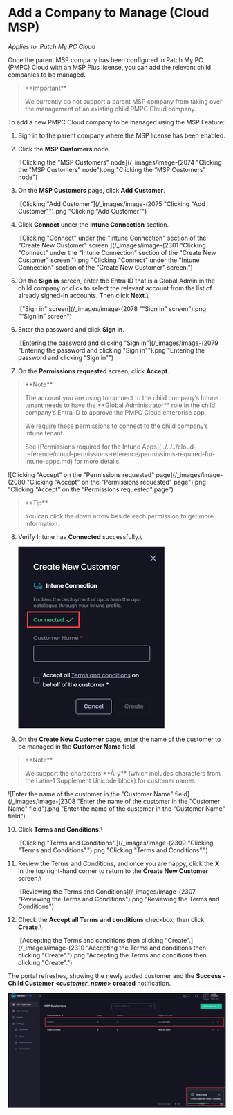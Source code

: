 # Add a Company to Manage (Cloud MSP)

_Applies to: Patch My PC Cloud_

Once the parent MSP company has been configured in Patch My PC (PMPC) Cloud with an MSP Plus license, you can add the relevant child companies to be managed.

<blockquote class="wp-block-quote">
<p>**Important**</p>
<p>We currently do not support a parent MSP company from taking over the management of an existing child PMPC Cloud company.</p>
</blockquote>

To add a new PMPC Cloud company to be managed using the MSP Feature:

1. Sign in to the parent company where the MSP license has been enabled.
2.  Click the **MSP Customers** node.

    ![Clicking the "MSP Customers" node](/_images/image-(2074 "Clicking the \"MSP Customers\" node").png "Clicking the “MSP Customers” node")


3.  On the **MSP Customers** page, click **Add Customer**.

    ![Clicking "Add Customer"](/_images/image-(2075 "Clicking \"Add Customer\"").png "Clicking “Add Customer”")


4.  Click **Connect** under the **Intune Connection** section.

    ![Clicking "Connect" under the "Intune Connection" section of the "Create New Customer" screen.](/_images/image-(2301 "Clicking \"Connect\" under the \"Intune Connection\" section of the \"Create New Customer\" screen.").png "Clicking &#x22;Connect&#x22; under the &#x22;Intune Connection&#x22; section of the &#x22;Create New Customer&#x22; screen.")


5.  On the **Sign in** screen, enter the Entra ID that is a Global Admin in the child company or click to select the relevant account from the list of already signed-in accounts. Then click **Next**.\


    !["Sign in" screen](/_images/image-(2078 "\"Sign in\" screen").png "“Sign in” screen")


6.  Enter the password and click **Sign in**.

    ![Entering the password and clicking "Sign in"](/_images/image-(2079 "Entering the password and clicking \"Sign in\"").png "Entering the password and clicking “Sign in”")


7. On the **Permissions requested** screen, click **Accept**.

<blockquote class="wp-block-quote">
<p>**Note**</p>
<p>The account you are using to connect to the child company’s Intune tenant needs to have the **Global Administrator** role in the child company’s Entra ID to approve the PMPC Cloud enterprise app.</p>
<p>We require these permissions to connect to the child company’s Intune tenant.</p>
<p>See [Permissions required for the Intune Apps](../../../cloud-reference/cloud-permissions-reference/permissions-required-for-intune-apps.md) for more details.</p>
</blockquote>

![Clicking "Accept" on the "Permissions requested" page](/_images/image-(2080 "Clicking \"Accept\" on the \"Permissions requested\" page").png "Clicking “Accept” on the “Permissions requested” page")

<blockquote class="wp-block-quote">
<p>**Tip**</p>
<p>You can click the down arrow beside each permission to get more information.</p>
</blockquote>

8.  Verify Intune has **Connected** successfully.\


    ![](/_images/image-(2304).png)


9. On the **Create New Customer** page, enter the name of the customer to be managed in the **Customer Name** field.

<blockquote class="wp-block-quote">
<p>**Note**</p>
<p>We support the characters **À-ÿ** (which includes characters from the Latin-1 Supplement Unicode block) for customer names.</p>
</blockquote>

![Enter the name of the customer in the "Customer Name" field](/_images/image-(2308 "Enter the name of the customer in the \"Customer Name\" field").png "Enter the name of the customer in the &#x22;Customer Name&#x22; field")

10. Click **Terms and Conditions**.\


    ![Clicking "Terms and Conditions".](/_images/image-(2309 "Clicking \"Terms and Conditions\".").png "Clicking &#x22;Terms and Conditions&#x22;.")


11. Review the Terms and Conditions, and once you are happy, click the **X** in the top right-hand corner to return to the **Create New Customer** screen.\


    ![Reviewing the Terms and Conditions](/_images/image-(2307 "Reviewing the Terms and Conditions").png "Reviewing the Terms and Conditions")


12. Check the **Accept all Terms and conditions** checkbox, then click **Create**.\


    ![Accepting the Terms and conditions then clicking "Create".](/_images/image-(2310 "Accepting the Terms and conditions then clicking \"Create\".").png "Accepting the Terms and conditions then clicking &#x22;Create&#x22;.")



The portal refreshes, showing the newly added customer and the **Success - Child Customer <**_**customer\_name**_**> created** notification.

![](/_images/image-(2566).png)